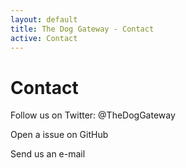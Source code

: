 ```yaml
---
layout: default
title: The Dog Gateway - Contact
active: Contact
---
```


# Contact #

Follow us on Twitter: @TheDogGateway

Open a issue on GitHub

Send us an e-mail